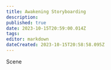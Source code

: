```yaml
---
title: Awakening Storyboarding
description: 
published: true
date: 2023-10-15T20:59:00.014Z
tags: 
editor: markdown
dateCreated: 2023-10-15T20:58:58.095Z
---
```


Scene